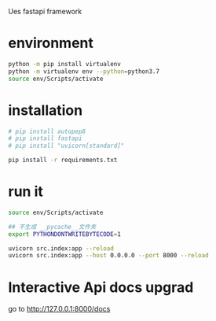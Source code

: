 Ues fastapi framework

# environment

```bash
python -m pip install virtualenv
python -m virtualenv env --python=python3.7
source env/Scripts/activate
```

# installation

```bash
# pip install autopep8
# pip install fastapi
# pip install "uvicorn[standard]"
```

```bash
pip install -r requirements.txt
```

# run it

```bash
source env/Scripts/activate

## 不生成 __pycache__文件夹
export PYTHONDONTWRITEBYTECODE=1

uvicorn src.index:app --reload
uvicorn src.index:app --host 0.0.0.0 --port 8000 --reload
```

# Interactive Api docs upgrad

go to http://127.0.0.1:8000/docs
